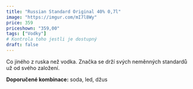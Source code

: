 ```yaml
---
title: "Russian Standard Original 40% 0,7l"
image: "https://imgur.com/mI7l8Wy"
price: 359
priceshown: "359,00"
tags: ["Vodky"]
# Kontrola toho jestli je dostupný
draft: false
---
```




Co jiného z ruska než vodka. Značka se drží svých neměnných standardů už od svého založení. 

**Doporučené kombinace:** soda, led, džus


